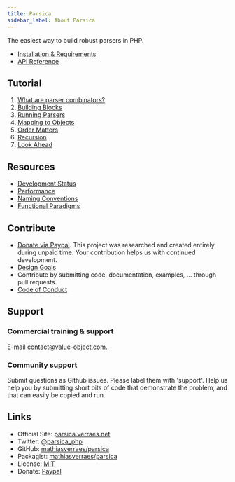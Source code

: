 ```yaml
---
title: Parsica
sidebar_label: About Parsica
---
```


The easiest way to build robust parsers in PHP.

* [Installation & Requirements](installation.md)
* [API Reference](api/index.md)

## Tutorial

1. [What are parser combinators?](tutorial/introduction.md)
1. [Building Blocks](tutorial/building_blocks.md)
1. [Running Parsers](tutorial/running_parsers.md)
1. [Mapping to Objects](tutorial/mapping_to_objects.md)
1. [Order Matters](tutorial/order_matters.md)
1. [Recursion](tutorial/recursion.md)
1. [Look Ahead](tutorial/look_ahead.md)

## Resources

* [Development Status](resources/development_status.md)
* [Performance](resources/performance.md)
* [Naming Conventions](resources/naming_conventions.md)
* [Functional Paradigms](resources/functional_paradigms.md)

## Contribute

* [Donate via Paypal](https://www.paypal.com/cgi-bin/webscr?cmd=_s-xclick&hosted_button_id=NS4GQXUDXRKQJ&source=url). This project was researched and created entirely during unpaid time. Your contribution helps us with continued development.
* [Design Goals](contribute/design_goals.md)
* Contribute by submitting code, documentation, examples, ... through pull requests.
* [Code of Conduct](CODE_OF_CONDUCT.md)

## Support

### Commercial training & support

E-mail [contact@value-object.com](mailto:contact@value-object.com).

### Community support

Submit questions as Github issues. Please label them with 'support'. Help us help you by submitting short bits of code that demonstrate the problem, and that can easily be copied and run. 

## Links

* Official Site: [parsica.verraes.net](https://parsica.verraes.net)
* Twitter: [@parsica_php](https://twitter.com/parsica_php)
* GitHub: [mathiasverraes/parsica](https://github.com/mathiasverraes/parsica)
* Packagist: [mathiasverraes/parsica](https://packagist.org/packages/mathiasverraes/parsica)
* License: [MIT](LICENSE.md)
* Donate: [Paypal](https://www.paypal.com/cgi-bin/webscr?cmd=_s-xclick&hosted_button_id=NS4GQXUDXRKQJ&source=url)
